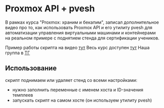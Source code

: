# Proxmox API + pvesh

В рамках курса "Proxmox: храним и бекапим", записал дополнительное видео про то, как использовать Proxmox API и его утилиту pvesh для автоматизации управления виртуальными машинами и контейнерами на реальном примере с поднятием стенда для сертификации учеников.

Пример работы скрипта на видео [тут](https://youtu.be/S06QWvP_tt8)
Весь курс доступен [тут](https://realmanual.ru/proxmox2)
Наша группа в [ТГ](https://t.me/realmanual_group)

## Использование

скрипт поднимаем или удаляет стенд со всеми настройками:
- нужно заполнить переменные с именем хоста и ID-значения темплеев
- запускать скрипт на самом хосте (он используем утилиту pvesh)

